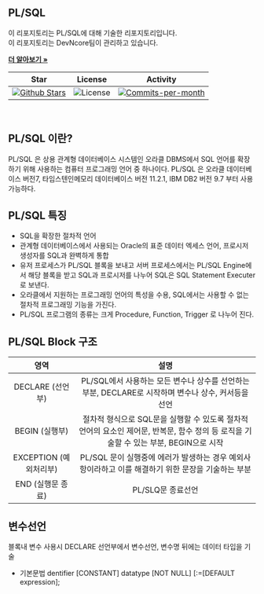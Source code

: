 ## PL/SQL

이 리포지토리는 PL/SQL에 대해 기술한 리포지토리입니다. <br />
이 리포지토리는 DevNcore팀이 관리하고 있습니다.  

<a href="https://github.com/devncore/devncore"><strong>더 알아보기 »</strong></a>
 
| Star | License | Activity |
|:----:|:-------:|:--------:|
| <a href="https://github.com/devncore/docs/stargazers"><img src="https://img.shields.io/github/stars/devncore/docs" alt="Github Stars"></a> | <img src="https://img.shields.io/github/license/devncore/docs" alt="License"> | <a href="https://github.com/devncore/docs/pulse"><img src="https://img.shields.io/github/commit-activity/m/devncore/docs" alt="Commits-per-month"></a> |

<br />

## PL/SQL 이란?
PL/SQL 은 상용 관계형 데이터베이스 시스템인 오라클 DBMS에서 SQL 언어를 확장하기 위해 사용하는 컴퓨터 프로그래밍 언어 중 하나이다.
PL/SQL 은 오라클 데이터베이스 버전7, 타임스텐인메모리 데이터베이스 버전 11.2.1, IBM DB2 버전 9.7 부터 사용 가능하다.

## PL/SQL 특징
- SQL을 확장한 절차적 언어
- 관계형 데이터베이스에서 사용되는 Oracle의 표준 데이터 엑세스 언어, 프로시저 생성자를 SQL과 완벽하게 통합
- 유저 프로세스가 PL/SQL 블록을 보내고 서버 프로세스에서는 PL/SQL Engine에서 해당 블록을 받고 SQL과 프로시저를 나누어 SQL은 SQL Statement Executer로 보낸다.
- 오라클에서 지원하는 프로그래밍 언어의 특성을 수용, SQL에서는 사용할 수 없는 절차적 프로그래밍 기능을 가진다.
- PL/SQL 프로그램의 종류는 크게 Procedure, Function, Trigger 로 나누어 진다.

## PL/SQL Block 구조
| 영역 | 설명|
|:---:|:---:|
| DECLARE (선언부) | PL/SQL에서 사용하는 모든 변수나 상수를 선언하는 부분, DECLARE로 시작하며 변수나 상수, 커서등을 선언 |
| BEGIN (실행부) | 절차적 형식으로 SQL문을 실행할 수 있도록 절차적 언어의 요소인 제어문, 반복문, 함수 정의 등 로직을 기술할 수 있는 부분, BEGIN으로 시작 |
| EXCEPTION (예외처리부) | PL/SQL 문이 실행중에 에러가 발생하는 경우 예외사항이라하고 이를 해결하기 위한 문장을 기술하는 부분 |
| END (실행문 종료) | PL/SLQ문 종료선언|

## 변수선언
블록내 변수 사용시 DECLARE 선언부에서 변수선언, 변수명 뒤에는 데이터 타입을 기술

- 기본문법
dentifier [CONSTANT] datatype [NOT NULL] [:=[DEFAULT expression];
